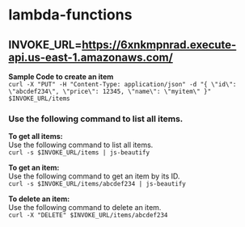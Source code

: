 # lambda-functions
## INVOKE_URL=https://6xnkmpnrad.execute-api.us-east-1.amazonaws.com/

**Sample Code to create an item**<br>
`curl -X "PUT" -H "Content-Type: application/json" -d "{
    \"id\": \"abcdef234\",
    \"price\": 12345,
    \"name\": \"myitem\"
}" $INVOKE_URL/items`



### Use the following command to list all items.

**To get all items:**<br>
Use the following command to list all items.<br>
`curl -s $INVOKE_URL/items | js-beautify` <br>


**To get an item:**<br>
Use the following command to get an item by its ID.<br>
`curl -s $INVOKE_URL/items/abcdef234 | js-beautify`<br>

**To delete an item:**<br>
Use the following command to delete an item.<br>
`curl -X "DELETE" $INVOKE_URL/items/abcdef234`<br>
